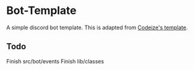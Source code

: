# Bot-Template
A simple discord bot template. This is adapted from [Codeize's template](https://github.com/Codeize/template).

## Todo
Finish src/bot/events
Finish lib/classes
